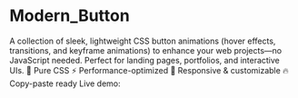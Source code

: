 # Modern_Button
A collection of sleek, lightweight CSS button animations (hover effects, transitions, and keyframe animations) to enhance your web projects—no JavaScript needed. Perfect for landing pages, portfolios, and interactive UIs.  🎨 Pure CSS  ⚡ Performance-optimized  📱 Responsive &amp; customizable  🔥 Copy-paste ready  Live demo: 
